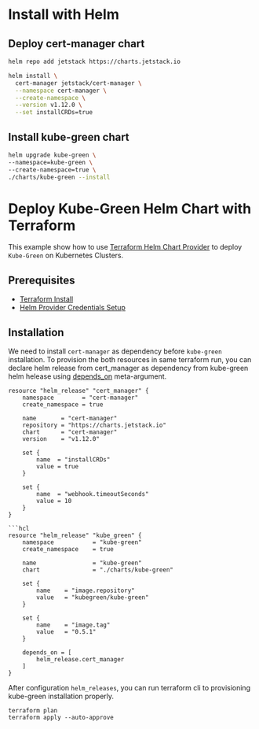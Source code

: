 # Install with Helm 

## Deploy cert-manager chart

```bash
helm repo add jetstack https://charts.jetstack.io

helm install \
  cert-manager jetstack/cert-manager \
  --namespace cert-manager \
  --create-namespace \
  --version v1.12.0 \
  --set installCRDs=true
```

##  Install kube-green chart 

```bash
helm upgrade kube-green \
--namespace=kube-green \
--create-namespace=true \
./charts/kube-green --install 
```


# Deploy Kube-Green Helm Chart with Terraform

This example show how to use [Terraform Helm Chart Provider](https://developer.hashicorp.com/terraform/tutorials/kubernetes/helm-provider) to deploy `Kube-Green` on Kubernetes Clusters. 

## Prerequisites 
*   [Terraform Install](https://developer.hashicorp.com/terraform/tutorials/aws-get-started/install-cli)
*   [Helm Provider Credentials Setup](https://developer.hashicorp.com/terraform/tutorials/kubernetes/helm-provider#review-the-helm-configuration)

## Installation

We need to install `cert-manager` as dependency before `kube-green` installation. To provision the both resources in same terraform run, you can declare helm release from cert_manager as dependency from kube-green helm helease using [depends_on](https://developer.hashicorp.com/terraform/language/meta-arguments/depends_on) meta-argument. 

```hcl
resource "helm_release" "cert_manager" {
    namespace        = "cert-manager"
    create_namespace = true

    name       = "cert-manager"
    repository = "https://charts.jetstack.io"
    chart      = "cert-manager"
    version    = "v1.12.0"

    set {
        name  = "installCRDs"
        value = true
    }   

    set {
        name  = "webhook.timeoutSeconds"
        value = 10
    }
}

```hcl 
resource "helm_release" "kube_green" {
    namespace           = "kube-green"
    create_namespace    = true

    name                = "kube-green"
    chart               = "./charts/kube-green"

    set {
        name    = "image.repository"
        value   = "kubegreen/kube-green"
    }

    set {
        name    = "image.tag"
        value   = "0.5.1"
    }

    depends_on = [
        helm_release.cert_manager
    ]
}
```


After configuration `helm_releases`, you can run terraform cli to provisioning kube-green installation properly. 

```hcl
terraform plan 
terraform apply --auto-approve
```